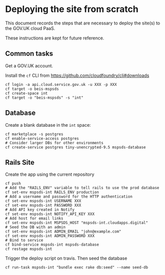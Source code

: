 # Deploying the site from scratch

This document records the steps that are necessary
to deploy the site(s) to the GOV.UK cloud PaaS.

These instructions are kept for future reference.

## Common tasks

Get a GOV.UK account.

Install the `cf` CLI from https://github.com/cloudfoundry/cli#downloads

    cf login -a api.cloud.service.gov.uk -u XXX -p XXX
    cf target -o beis-mspsds
    cf create-space int
    cf target -o "beis-mspsds" -s "int"

## Database

Create a blank database in the `int` space:

    cf marketplace -s postgres
    cf enable-service-access postgres
    # Consider larger DBs for other environments
    cf create-service postgres tiny-unencrypted-9.5 mspsds-database

## Rails Site

Create the app using the current repository

    cf push
    # Add the "RAILS_ENV" variable to tell rails to use the prod database
    cf set-env mspsds-int RAILS_ENV production
    # Add a username and password for the HTTP authentication
    cf set-env mspsds-int USERNAME XXX
    cf set-env mspsds-int PASSWORD XXX
    # Add API key created in Notify
    cf set-env mspsds-int NOTIFY_API_KEY XXX
    # Add host for email links
    cf set-env mspsds-int MSPSDS_HOST "mspsds-int.cloudapps.digital"
    # Seed the DB with an admin
    cf set-env mspsds-int ADMIN_EMAIL "john@example.com"
    cf set-env mspsds-int ADMIN_PASSWORD XXX
    # Bind to service
    cf bind-service mspsds-int mspsds-database
    cf restage mspsds-int

Trigger the deploy script on travis.
Then seed the database

    cf run-task mspsds-int "bundle exec rake db:seed" --name seed-db
